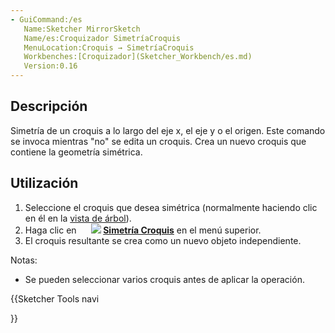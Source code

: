 ```yaml
---
- GuiCommand:/es
   Name:Sketcher MirrorSketch
   Name/es:Croquizador SimetríaCroquis
   MenuLocation:Croquis → SimetríaCroquis
   Workbenches:[Croquizador](Sketcher_Workbench/es.md)
   Version:0.16
---
```


## Descripción

Simetría de un croquis a lo largo del eje x, el eje y o el origen. Este comando se invoca mientras \"no\" se edita un croquis. Crea un nuevo croquis que contiene la geometría simétrica.

## Utilización

1.  Seleccione el croquis que desea simétrica (normalmente haciendo clic en él en la [vista de árbol](Tree_view/es.md)).
2.  Haga clic en **<img src=images/Sketcher_MirrorSketch.svg style="width:16px"> <img src=images/Sketcher_MirrorSketch.svg style="width:Simetría Croquis](Sketcher_MirrorSketch/es.md)** o elige **Croquis → [16px"> [Simetría Croquis](Sketcher_MirrorSketch/es.md)** en el menú superior.
3.  El croquis resultante se crea como un nuevo objeto independiente.

Notas:

-   Se pueden seleccionar varios croquis antes de aplicar la operación.





{{Sketcher Tools navi

}}  

